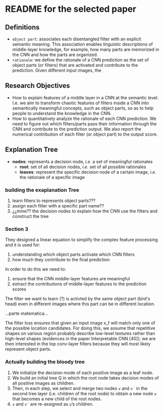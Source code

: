 # README for the selected paper
## Definitions
- `object part`: associates each disentangled filter with an explicit semantic meaning. This association enables linguistic descriptions of middle-layer knowledge, for example, how many parts are memorized in the CNN and how the parts are organized.
- `rationale`: we define the rationale of a CNN prediction as the set of object parts (or filters) that are activated and contribute to the prediction. Given different input images, the

## Research Objectives
- How to explain features of a middle layer in a CNN at the semantic level. I.e. we aim to transform chaotic features of filters inside a CNN into semantically meaningful concepts, such as object parts, so as to help people to understand the knowledge in the CNN.
- How to quantitatively analyze the rationale of each CNN prediction. We need to figure out which filters/parts pass their information through the CNN and contribute to the prediction output. We also report the numerical contribution of each filter (or object part) to the output score.

## Explanation Tree 
- **nodes**: represents a decision node, *i.e.* a set of meaningful rationales
    - **root**: set of all decision nodes, *i.e.* set of all possible rationales 
    - **leaves**: represent the specific decision node of a certain image, *i.e.* the rationale of a specific image  

### building the exaplanation Tree
1. learn filters to represents object parts???
2. assign each filter with a specific part name??
3. ¿¿mine?? the decision nodes to explain how the CNN use the filters and construct the tree

### Section 3

They designed a linear equation to simplify the complex feature processing and it is used for:
1. understanding which object parts activate which CNN filters
2. how much they contribute to the final prediction

In order to do this we need to:
1. ensure that the CNN middle-layer features are meaningful
2. extract the contributions of middle-layer features to the prediction scores

The filter we want to learn (?) is activted by the same object part (bird's head) even in different images where this part can be in different location.

...parte matematica...

The filter loss ensures that given an input image x_f will match only one of the possible location candidates. For doing this, we assume that repetitive shapes on various region probably describe low-level textures rather than high-level shapes (evidences in the paper Interpretable CNN [40]); we are then interested in the top conv-layer filters because they will most likely represent object parts.

### Actually building the bloody tree
1. We initialize the decision mode of each positive image as a leaf node.
2. We build an initial tree Q in which the root node takes decision modes of all positive images as children.
3. Then, in each step, we select and merge two nodes `v` and `v′` in the second tree layer (i.e. children of the root node) to obtain a new node `u` that becomes a new child of the root nodes.
4. `v` and `v′` are re-assigned as `u`’s children.



